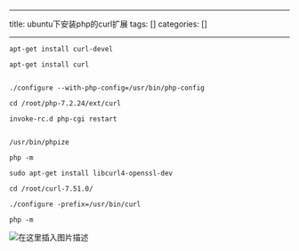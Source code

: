
--- 
title:  ubuntu下安装php的curl扩展 
tags: []
categories: [] 

---
```
apt-get install curl-devel

apt-get install curl


./configure --with-php-config=/usr/bin/php-config

cd /root/php-7.2.24/ext/curl

invoke-rc.d php-cgi restart


/usr/bin/phpize

php -m

sudo apt-get install libcurl4-openssl-dev

cd /root/curl-7.51.0/

./configure -prefix=/usr/bin/curl

php -m

```

<img src="https://img-blog.csdnimg.cn/20200824180325365.png?x-oss-process=image/watermark,type_ZmFuZ3poZW5naGVpdGk,shadow_10,text_aHR0cHM6Ly9ibG9nLmNzZG4ubmV0L2Zjampsag==,size_16,color_FFFFFF,t_70#pic_center" alt="在这里插入图片描述">
